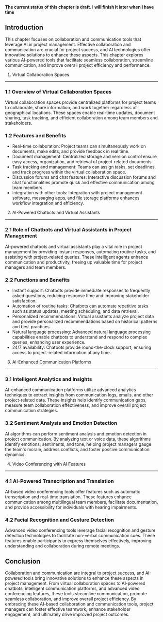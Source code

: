 **The current status of this chapter is draft. I will finish it later when I have time**

Introduction
------------

This chapter focuses on collaboration and communication tools that leverage AI in project management. Effective collaboration and communication are crucial for project success, and AI technologies offer innovative solutions to enhance these aspects. This chapter explores various AI-powered tools that facilitate seamless collaboration, streamline communication, and improve overall project efficiency and performance.

1. Virtual Collaboration Spaces
-------------------------------

### 1.1 Overview of Virtual Collaboration Spaces

Virtual collaboration spaces provide centralized platforms for project teams to collaborate, share information, and work together regardless of geographical locations. These spaces enable real-time updates, document sharing, task tracking, and efficient collaboration among team members and stakeholders.

### 1.2 Features and Benefits

* Real-time collaboration: Project teams can simultaneously work on documents, make edits, and provide feedback in real time.
* Document management: Centralized storage and version control ensure easy access, organization, and retrieval of project-related documents.
* Task tracking and management: Teams can assign tasks, set deadlines, and track progress within the virtual collaboration space.
* Discussion forums and chat features: Interactive discussion forums and chat functionalities promote quick and effective communication among team members.
* Integration with other tools: Integration with project management software, messaging apps, and file storage platforms enhances workflow integration and efficiency.

2. AI-Powered Chatbots and Virtual Assistants
---------------------------------------------

### 2.1 Role of Chatbots and Virtual Assistants in Project Management

AI-powered chatbots and virtual assistants play a vital role in project management by providing instant responses, automating routine tasks, and assisting with project-related queries. These intelligent agents enhance communication and productivity, freeing up valuable time for project managers and team members.

### 2.2 Functions and Benefits

* Instant support: Chatbots provide immediate responses to frequently asked questions, reducing response time and improving stakeholder satisfaction.
* Automation of routine tasks: Chatbots can automate repetitive tasks such as status updates, meeting scheduling, and data retrieval.
* Personalized recommendations: Virtual assistants analyze project data and provide personalized recommendations based on historical patterns and best practices.
* Natural language processing: Advanced natural language processing capabilities enable chatbots to understand and respond to complex queries, enhancing user experience.
* 24/7 availability: Chatbots provide round-the-clock support, ensuring access to project-related information at any time.

3. AI-Enhanced Communication Platforms
--------------------------------------

### 3.1 Intelligent Analytics and Insights

AI-enhanced communication platforms utilize advanced analytics techniques to extract insights from communication logs, emails, and other project-related data. These insights help identify communication gaps, measure team collaboration effectiveness, and improve overall project communication strategies.

### 3.2 Sentiment Analysis and Emotion Detection

AI algorithms can perform sentiment analysis and emotion detection in project communication. By analyzing text or voice data, these algorithms identify emotions, sentiments, and tone, helping project managers gauge the team's morale, address conflicts, and foster positive communication dynamics.

4. Video Conferencing with AI Features
--------------------------------------

### 4.1 AI-Powered Transcription and Translation

AI-based video conferencing tools offer features such as automatic transcription and real-time translation. These features enhance communication among multilingual team members, facilitate documentation, and provide accessibility for individuals with hearing impairments.

### 4.2 Facial Recognition and Gesture Detection

Advanced video conferencing tools leverage facial recognition and gesture detection technologies to facilitate non-verbal communication cues. These features enable participants to express themselves effectively, improving understanding and collaboration during remote meetings.

Conclusion
----------

Collaboration and communication are integral to project success, and AI-powered tools bring innovative solutions to enhance these aspects in project management. From virtual collaboration spaces to AI-powered chatbots, intelligent communication platforms, and advanced video conferencing features, these tools streamline communication, promote seamless collaboration, and improve overall project efficiency. By embracing these AI-based collaboration and communication tools, project managers can foster effective teamwork, enhance stakeholder engagement, and ultimately drive improved project outcomes.
